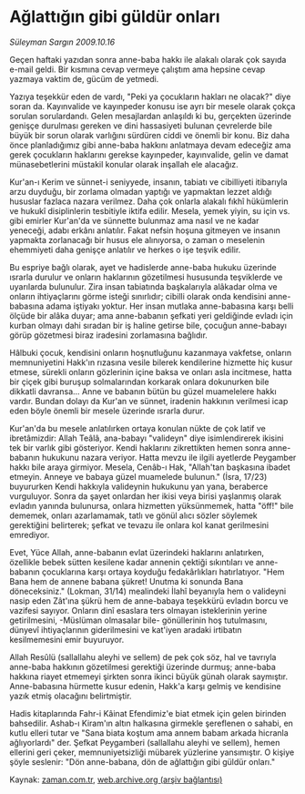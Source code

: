 # Ağlattığın gibi güldür onları

*Süleyman Sargın 2009.10.16*

<tr><td class="metin" colspan="2" style="padding-top: 20px; padding-left: 5px; ">Geçen haftaki yazıdan sonra anne-baba hakkı ile alakalı olarak çok sayıda e-mail geldi. Bir kısmına cevap vermeye çalıştım ama hepsine cevap yazmaya vaktim de, gücüm de yetmedi.</td></tr><tr><td class="metin" colspan="2" style="padding-top: 20px; padding-left: 5px; "><p>Yazıya teşekkür eden de vardı, "Peki ya çocukların hakları ne olacak?" diye soran da. Kayınvalide ve kayınpeder konusu ise ayrı bir mesele olarak çokça sorulan sorulardandı. Gelen mesajlardan anlaşıldı ki bu, gerçekten üzerinde genişçe durulması gereken ve dini hassasiyeti bulunan çevrelerde bile büyük bir sorun olarak varlığını sürdüren ciddi ve önemli bir konu. Biz daha önce planladığımız gibi anne-baba hakkını anlatmaya devam edeceğiz ama gerek çocukların haklarını gerekse kayınpeder, kayınvalide, gelin ve damat münasebetlerini müstakil konular olarak inşallah ele alacağız.
<p>Kur'an-ı Kerim ve sünnet-i seniyyede, insanın, tabiatı ve cibilliyeti itibarıyla arzu duyduğu, bir zorlama olmadan yaptığı ve yapmaktan lezzet aldığı hususlar fazlaca nazara verilmez. Daha çok onlarla alakalı fıkhî hükümlerin ve hukukî disiplinlerin tesbitiyle iktifa edilir. Mesela, yemek yiyin, su için vs. gibi emirler Kur'an'da ve sünnette bulunmaz ama nasıl ve ne kadar yeneceği, adabı erkânı anlatılır. Fakat nefsin hoşuna gitmeyen ve insanın yapmakta zorlanacağı bir husus ele alınıyorsa, o zaman o meselenin ehemmiyeti daha genişçe anlatılır ve herkes o işe teşvik edilir.
<p>Bu espriye bağlı olarak, ayet ve hadislerde anne-baba hukuku üzerinde ısrarla durulur ve onların haklarının gözetilmesi hususunda teşviklerde ve uyarılarda bulunulur. Zira insan tabiatında başkalarıyla alâkadar olma ve onların ihtiyaçlarını görme isteği sınırlıdır; cibilli olarak onda kendisini anne-babasına adama iştiyakı yoktur. Her insan mutlaka anne-babasına karşı belli ölçüde bir alâka duyar; ama anne-babanın şefkati yeri geldiğinde evladı için kurban olmayı dahi sıradan bir iş haline getirse bile, çocuğun anne-babayı görüp gözetmesi biraz iradesini zorlamasına bağlıdır.
<p>Hâlbuki çocuk, kendisini onların hoşnutluğunu kazanmaya vakfetse, onların memnuniyetini Hakk'ın rızasına vesile bilerek kendilerine hizmette hiç kusur etmese, sürekli onların gözlerinin içine baksa ve onları asla incitmese, hatta bir çiçek gibi buruşup solmalarından korkarak onlara dokunurken bile dikkatli davransa... Anne ve babanın bütün bu güzel muamelelere hakkı vardır. Bundan dolayı da Kur'an ve sünnet, iradenin hakkının verilmesi icap eden böyle önemli bir mesele üzerinde ısrarla durur.
<p>Kur'an'da bu mesele anlatılırken ortaya konulan nükte de çok latif ve ibretâmizdir: Allah Teâlâ, ana-babayı "valideyn" diye isimlendirerek ikisini tek bir varlık gibi gösteriyor. Kendi haklarını zikrettikten hemen sonra anne-babanın hukukunu nazara veriyor. Hatta mevzu ile ilgili ayetlerde Peygamber hakkı bile araya girmiyor. Mesela, Cenâb-ı Hak, "Allah'tan başkasına ibadet etmeyin. Anneye ve babaya güzel muamelede bulunun." (İsra, 17/23) buyururken Kendi hakkıyla valideynin hukukunu yan yana, beraberce vurguluyor. Sonra da şayet onlardan her ikisi veya birisi yaşlanmış olarak evladın yanında bulunursa, onlara hizmetten yüksünmemek, hatta "öff!" bile dememek, onları azarlamamak, tatlı ve gönül alıcı sözler söylemek gerektiğini belirterek; şefkat ve tevazu ile onlara kol kanat gerilmesini emrediyor.
<p>Evet, Yüce Allah, anne-babanın evlat üzerindeki haklarını anlatırken, özellikle bebek sütten kesilene kadar annenin çektiği sıkıntıları ve anne-babanın çocuklarına karşı ortaya koyduğu fedakârlıkları hatırlatıyor. "Hem Bana hem de annene babana şükret! Unutma ki sonunda Bana döneceksiniz." (Lokman, 31/14) mealindeki İlahî beyanıyla hem o valideyni nasip eden Zât'ına şükrü hem de anne-babaya teşekkürü evladın borcu ve vazifesi sayıyor. Onların dinî esaslara ters olmayan isteklerinin yerine getirilmesini, -Müslüman olmasalar bile- gönüllerinin hoş tutulmasını, dünyevî ihtiyaçlarının giderilmesini ve kat'iyen aradaki irtibatın kesilmemesini emir buyuruyor.
<p>Allah Resûlü (sallallahu aleyhi ve sellem) de pek çok söz, hal ve tavrıyla anne-baba hakkının gözetilmesi gerektiği üzerinde durmuş; anne-baba hakkına riayet etmemeyi şirkten sonra ikinci büyük günah olarak saymıştır. Anne-babasına hürmette kusur edenin, Hakk'a karşı gelmiş ve kendisine yazık etmiş olacağını belirtmiştir.
<p>Hadis kitaplarında Fahr-i Kâinat Efendimiz'e biat etmek için gelen birinden bahsedilir. Ashab-ı Kiram'ın altın halkasına girmekle şereflenen o sahabi, en kutlu elleri tutar ve "Sana biata koştum ama annem babam arkada hicranla ağlıyorlardı" der. Şefkat Peygamberi (sallallahu aleyhi ve sellem), hemen ellerini geri çeker, memnuniyetsizliği mübarek yüzlerine yansımıştır. O kişiye şöyle seslenir: "Dön anne-babana, dön de ağlattığın gibi güldür onları."<br/></p></p></p></p></p></p></p></p></td></tr>

Kaynak: [zaman.com.tr](http://zaman.com.tr/yazar.do?yazino=903735), [web.archive.org (arşiv bağlantısı)](http://web.archive.org/web/20091221064250/http://www.zaman.com.tr:80/yazar.do?yazino=903735)
